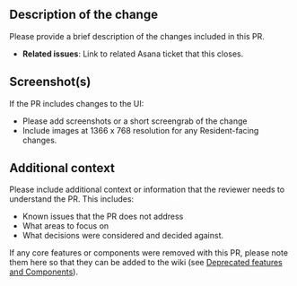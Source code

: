 ## Description of the change

Please provide a brief description of the changes included in this PR.

- **Related issues**: Link to related Asana ticket that this closes.

## Screenshot(s)

If the PR includes changes to the UI: 
- Please add screenshots or a short screengrab of the change 
- Include images at 1366 x 768 resolution for any Resident-facing changes.

## Additional context

Please include additional context or information that the reviewer needs to understand the PR. This includes:
- Known issues that the PR does not address
- What areas to focus on
- What decisions were considered and decided against.

If any core features or components were removed with this PR, please note them here so that they can be added to the wiki (see [Deprecated features and Components](https://github.com/UnlockedLabs/UnlockEdv2/wiki/Deprecated-Features-and-Components)).